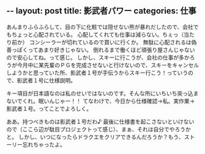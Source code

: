 --
layout: post
title: 影武者パワー
categories: 仕事
--

あんまりふらふらして、目の下に化粧では隠せない熊が暴れだしたので、会社でもちょっと心配されている。
心配してくれても仕事は減らない。ちぇっ（当たり前か）
コンシーラーが切れているので買いに行くか。
無駄に心配されるは偽善っぽくってあまり好きじゃない。
倒れるまで働くほど頑張り屋さんじゃないので安心してね。って感じ。
しかし、スキーに行こうが、会社の仕事が多かろうが今月中に某先輩のＰＧを完成させないと行けないので、スキーをキャンセルしようかと思っていた所、影武者１号が手伝うからスキー行こう！っていうので、影武者１号に仕様説明。

キー項目が日本語なのは私のせいではないのです。そんな所にいちいち突っ込まないでくれ。眠いんじゃー！！
てなわけで、今日から仕様確認→私。実作業→影武者１号。ってことでよろしく。

ああ。持つべきものは影武者１号だわ♪
最後に仕様書を起こさないといけないので（ここら辺が駄目プロジェクトって感じ）、まぁ、それは自分でやろうかと。
しかし、いつになったらドラクエをクリアできるんだろうか？もう、ストーリー忘れちゃったよ。

